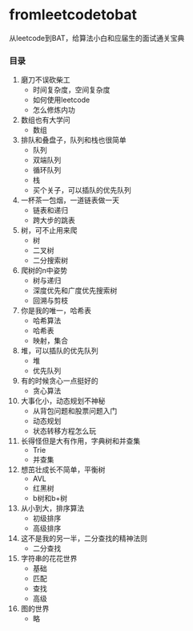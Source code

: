 # fromleetcodetobat
从leetcode到BAT，给算法小白和应届生的面试通关宝典

### 目录
1. 磨刀不误砍柴工
    - 时间复杂度，空间复杂度
    - 如何使用leetcode
    - 怎么修炼内功
2. 数组也有大学问
    - 数组
3. 排队和叠盘子，队列和栈也很简单
    - 队列
    - 双端队列
    - 循环队列
    - 栈
    - 买个关子，可以插队的优先队列
4. 一杯茶一包烟，一道链表做一天
    - 链表和递归
    - 跨大步的跳表
5. 树，可不止用来爬
    - 树
    - 二叉树
    - 二分搜索树
6. 爬树的n中姿势
    - 树与递归
    - 深度优先和广度优先搜索树
    - 回溯与剪枝
7. 你是我的唯一，哈希表
    - 哈希算法
    - 哈希表
    - 映射，集合
8. 堆，可以插队的优先队列
    - 堆
    - 优先队列
9. 有的时候贪心一点挺好的
    - 贪心算法
10. 大事化小，动态规划不神秘
    - 从背包问题和股票问题入门
    - 动态规划
    - 状态转移方程怎么玩
11. 长得怪但是大有作用，字典树和并查集
    - Trie
    - 并查集
12. 想茁壮成长不简单，平衡树
    - AVL
    - 红黑树
    - b树和b+树
13. 从小到大，排序算法
    - 初级排序
    - 高级排序
14. 这不是我的另一半，二分查找的精神法则
    - 二分查找 
15. 字符串的花花世界
    - 基础
    - 匹配
    - 查找
    - 高级
16. 图的世界
    - 略